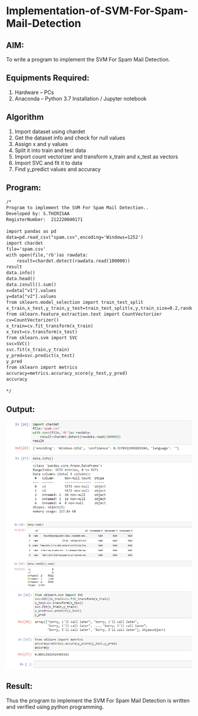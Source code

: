 # Implementation-of-SVM-For-Spam-Mail-Detection

## AIM:
To write a program to implement the SVM For Spam Mail Detection.

## Equipments Required:
1. Hardware – PCs
2. Anaconda – Python 3.7 Installation / Jupyter notebook

## Algorithm
1. Import dataset using chardet
2. Get the dataset info and check for null values
3. Assign x and y values
4. Split it into train and test data
5. Import count vectorizer and transform x_train and x_test as vectors
6. Import SVC and fit it to data
7. Find y_predict values and accuracy

## Program:
```
/*
Program to implement the SVM For Spam Mail Detection..
Developed by: S.THIRISAA
RegisterNumber:  212220040171

import pandas as pd
data=pd.read_csv("spam.csv",encoding='Windows=1252')
import chardet
file='spam.csv'
with open(file,'rb')as rawdata:
    result=chardet.detect(rawdata.read(100000))
result
data.info()
data.head()
data.isnull().sum()
x=data["v1"].values
y=data["v2"].values
from sklearn.model_selection import train_test_split
x_train,x_test,y_train,y_test=train_test_split(x,y,train_size=0.2,random_state=0)
from sklearn.feature_extraction.text import CountVectorizer
cv=CountVectorizer()
x_train=cv.fit_transform(x_train)
x_test=cv.transform(x_test)
from sklearn.svm import SVC
svc=SVC()
svc.fit(x_train,y_train)
y_pred=svc.predict(x_test)
y_pred
from sklearn import metrics
accuracy=metrics.accuracy_score(y_test,y_pred)
accuracy

*/
```

## Output:
![op1](op91.png)
![isnull](op92.png)
![predict](op93.png)


## Result:
Thus the program to implement the SVM For Spam Mail Detection is written and verified using python programming.
